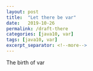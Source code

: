 ```yaml
---
layout: post
title:  "Let there be var"
date:   2019-10-26
permalink: /draft-there
categories: [java10, var]
tags: [java10, var]
excerpt_separator: <!--more-->
---
```


The birth of var